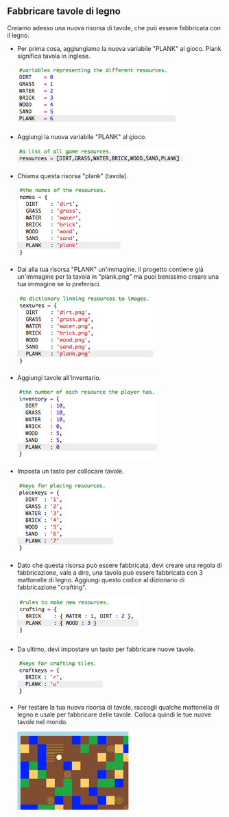 ## Fabbricare tavole di legno

Creiamo adesso una nuova risorsa di tavole, che può essere fabbricata con il legno.

+ Per prima cosa, aggiungiamo la nuova variabile "PLANK" al gioco. Plank significa tavola in inglese.

    ![screenshot](images/craft-plank-const.png)

+ Aggiungi la nuova variabile "PLANK" al gioco.

    ![screenshot](images/craft-plank-resources.png)

+ Chiama questa risorsa "plank" (tavola).

    ![screenshot](images/craft-plank-names.png)

+ Dai alla tua risorsa "PLANK" un'immagine. Il progetto contiene già un'immagine per la tavola in "plank.png" ma puoi benissimo creare una tua immagine se lo preferisci.

    ![screenshot](images/craft-plank-textures.png)

+ Aggiungi tavole all'inventario.

    ![screenshot](images/craft-plank-inventory.png)

+ Imposta un tasto per collocare tavole.

    ![screenshot](images/craft-plank-placekeys.png)

+ Dato che questa risorsa può essere fabbricata, devi creare una regola di fabbricazione, vale a dire, una tavola può essere fabbricata con 3 mattonelle di legno. Aggiungi questo codice al dizionario di fabbricazione "crafting".

    ![screenshot](images/craft-plank-crafting.png)

+ Da ultimo, devi impostare un tasto per fabbricare nuove tavole.

    ![screenshot](images/craft-plank-craftkeys.png)

+ Per testare la tua nuova risorsa di tavole, raccogli qualche mattonella di legno e usale per fabbricare delle tavole. Colloca quindi le tue nuove tavole nel mondo.

    ![screenshot](images/craft-plank-test.png)



